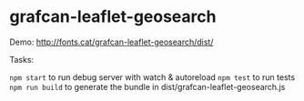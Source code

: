 # grafcan-leaflet-geosearch

Demo: http://fonts.cat/grafcan-leaflet-geosearch/dist/

Tasks:

`npm start` to run debug server with watch & autoreload
`npm test` to run tests
`npm run build` to generate the bundle in dist/grafcan-leaflet-geosearch.js
